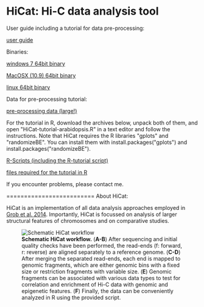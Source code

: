 HiCat: Hi-C data analysis tool
=========================

User guide including a tutorial for data pre-processing:

<a class="reference external" href="https://github.com/MWSchmid/HiCat/blob/master/userGuide.pdf?raw=true">user guide</a>

Binaries:

<a class="reference external" href="https://github.com/MWSchmid/HiCat/blob/master/windows_64bit.zip?raw=true">windows 7 64bit binary</a>

<a class="reference external" href="https://github.com/MWSchmid/HiCat/blob/master/mac64bit.zip?raw=true">MacOSX (10.9) 64bit binary</a>

<a class="reference external" href="https://github.com/MWSchmid/HiCat/blob/master/linux_64bit.zip?raw=true">linux 64bit binary</a>

Data for pre-processing tutorial:

<a class="reference external" href="http://www.botinst.uzh.ch/static/HiCat/At_pre-process_tutorial.zip">pre-processing data (large!)</a>

For the tutorial in R, download the archives below, unpack both of them, and open "HiCat-tutorial-arabidopsis.R" in a text editor and follow the instructions. Note that HiCat requires the R libraries "gplots" and "randomizeBE". You can install them with install.packages("gplots") and install.packages("randomizeBE").

<a class="reference external" href="https://github.com/MWSchmid/HiCat/blob/master/Rscripts.zip?raw=true">R-Scripts (including the R-tutorial script)</a>

<a class="reference external" href="https://github.com/MWSchmid/HiCat/blob/master/At_tutorial_files.zip?raw=true">files required for the tutorial in R</a>

If you encounter problems, please contact me.

=========================
About HiCat:

HiCat is an implementation of all data analysis approaches employed in <a class="reference external" href="http://www.sciencedirect.com/science/article/pii/S1097276514006029">Grob et al. 2014</a>.
Importantly, HiCat is focussed on analysis of larger structural features of chromosomes and on comparative studies. 



<figure>
  <img src="https://raw.githubusercontent.com/MWSchmid/HiCat/master/figure1.png" alt="Schematic HiCat workflow">
  <figcaption>
  <strong>Schematic HiCat workflow.</strong>
(<strong>A-B</strong>) After sequencing and initial quality checks have been performed, the read-ends (f: forward, r: reverse) are aligned separately to a reference genome. (<strong>C-D</strong>) After  merging the separated read-ends, each end is mapped to genomic fragments, which are either genomic bins with a fixed size or restriction fragments with variable size. (<strong>E</strong>) Genomic fragments can be associated with various data types to test for correlation and enrichment of Hi-C data with genomic and epigenetic features. (<strong>F</strong>) Finally, the data can be conveniently analyzed in R using the provided script.
  </figcaption>
</figure>

